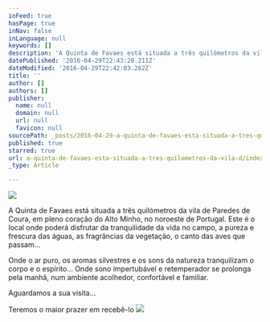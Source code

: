 ```yaml
---
inFeed: true
hasPage: true
inNav: false
inLanguage: null
keywords: []
description: 'A Quinta de Favaes está situada a três quilómetros da vila de Paredes de Coura, em pleno coração do Alto Minho, no noroeste de Portugal. Este é o local onde poderá disfrutar da tranquilidade da vida no campo, a pureza e frescura das águas, as fragrâncias da vegetação, o canto das aves que passam... '
datePublished: '2016-04-29T22:43:28.211Z'
dateModified: '2016-04-29T22:42:03.262Z'
title: ''
author: []
authors: []
publisher:
  name: null
  domain: null
  url: null
  favicon: null
sourcePath: _posts/2016-04-29-a-quinta-de-favaes-esta-situada-a-tres-quilometros-da-vila-d.md
published: true
starred: true
url: a-quinta-de-favaes-esta-situada-a-tres-quilometros-da-vila-d/index.html
_type: Article

---
```

![](https://the-grid-user-content.s3-us-west-2.amazonaws.com/d6b5f19d-19fb-4ef0-9836-4c8b9185486a.jpg)

A Quinta de Favaes está situada a três quilómetros da vila de Paredes de Coura, em pleno coração do Alto Minho, no noroeste de Portugal. Este é o local onde poderá disfrutar da tranquilidade da vida no campo, a pureza e frescura das águas, as fragrâncias da vegetação, o canto das aves que passam... 

Onde o ar puro, os aromas silvestres e os sons da natureza tranquilizam o corpo e o espírito... Onde sono impertubável e retemperador se prolonga pela manhã, num ambiente acolhedor, confortável e familiar. 

Aguardamos a sua visita... 

Teremos o maior prazer em recebê-lo
![](https://the-grid-user-content.s3-us-west-2.amazonaws.com/415e66d5-f600-4598-b7dd-cf67a90cda00.gif)